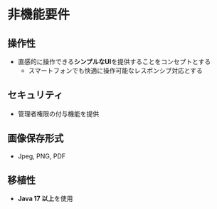 # 非機能要件

##  操作性

- 直感的に操作できる**シンプルなUI**を提供することをコンセプトとする
  - スマートフォンでも快適に操作可能なレスポンシブ対応とする

##  セキュリティ

- 管理者権限の付与機能を提供

## 画像保存形式
- Jpeg, PNG, PDF


##  移植性

- **Java 17 以上**を使用

